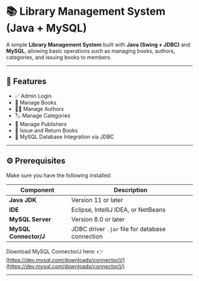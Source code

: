 # 📚 Library Management System (Java + MySQL)

A simple **Library Management System** built with **Java (Swing + JDBC)** and **MySQL**, allowing basic operations such as managing books, authors, categories, and issuing books to members.

---

## 🧩 Features
- ✅ Admin Login
- 📘 Manage Books
- 🧑‍💼 Manage Authors
- 🏷️ Manage Categories
- 🏢 Manage Publishers
- 📅 Issue and Return Books
- 💾 MySQL Database Integration via JDBC

---

## ⚙️ Prerequisites
Make sure you have the following installed:

| Component | Description |
|------------|-------------|
| **Java JDK** | Version 11 or later |
| **IDE** | Eclipse, IntelliJ IDEA, or NetBeans |
| **MySQL Server** | Version 8.0 or later |
| **MySQL Connector/J** | JDBC driver `.jar` file for database connection |

Download MySQL Connector/J here:
👉 [https://dev.mysql.com/downloads/connector/j/](https://dev.mysql.com/downloads/connector/j/)

---
